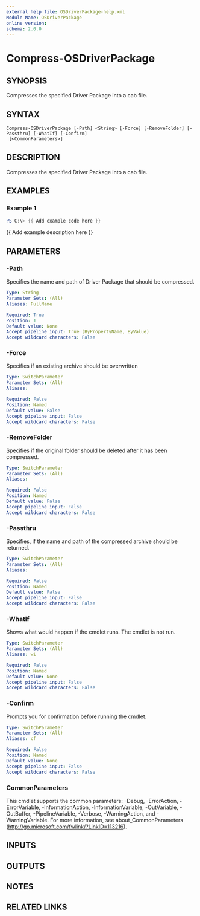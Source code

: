 ```yaml
---
external help file: OSDriverPackage-help.xml
Module Name: OSDriverPackage
online version:
schema: 2.0.0
---
```


# Compress-OSDriverPackage

## SYNOPSIS
Compresses the specified Driver Package into a cab file.

## SYNTAX

```
Compress-OSDriverPackage [-Path] <String> [-Force] [-RemoveFolder] [-Passthru] [-WhatIf] [-Confirm]
 [<CommonParameters>]
```

## DESCRIPTION
Compresses the specified Driver Package into a cab file.

## EXAMPLES

### Example 1
```powershell
PS C:\> {{ Add example code here }}
```

{{ Add example description here }}

## PARAMETERS

### -Path
Specifies the name and path of Driver Package that should be compressed.

```yaml
Type: String
Parameter Sets: (All)
Aliases: FullName

Required: True
Position: 1
Default value: None
Accept pipeline input: True (ByPropertyName, ByValue)
Accept wildcard characters: False
```

### -Force
Specifies if an existing archive should be overwritten

```yaml
Type: SwitchParameter
Parameter Sets: (All)
Aliases:

Required: False
Position: Named
Default value: False
Accept pipeline input: False
Accept wildcard characters: False
```

### -RemoveFolder
Specifies if the original folder should be deleted after it has been compressed.

```yaml
Type: SwitchParameter
Parameter Sets: (All)
Aliases:

Required: False
Position: Named
Default value: False
Accept pipeline input: False
Accept wildcard characters: False
```

### -Passthru
Specifies, if the name and path of the compressed archive should be returned.

```yaml
Type: SwitchParameter
Parameter Sets: (All)
Aliases:

Required: False
Position: Named
Default value: False
Accept pipeline input: False
Accept wildcard characters: False
```

### -WhatIf
Shows what would happen if the cmdlet runs.
The cmdlet is not run.

```yaml
Type: SwitchParameter
Parameter Sets: (All)
Aliases: wi

Required: False
Position: Named
Default value: None
Accept pipeline input: False
Accept wildcard characters: False
```

### -Confirm
Prompts you for confirmation before running the cmdlet.

```yaml
Type: SwitchParameter
Parameter Sets: (All)
Aliases: cf

Required: False
Position: Named
Default value: None
Accept pipeline input: False
Accept wildcard characters: False
```

### CommonParameters
This cmdlet supports the common parameters: -Debug, -ErrorAction, -ErrorVariable, -InformationAction, -InformationVariable, -OutVariable, -OutBuffer, -PipelineVariable, -Verbose, -WarningAction, and -WarningVariable.
For more information, see about_CommonParameters (http://go.microsoft.com/fwlink/?LinkID=113216).

## INPUTS

## OUTPUTS

## NOTES

## RELATED LINKS
